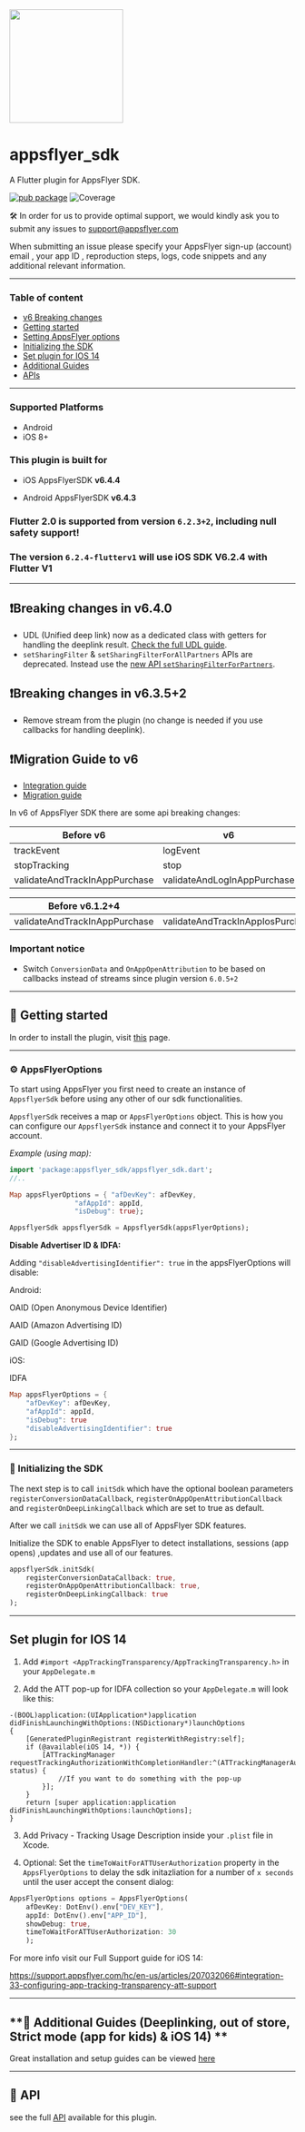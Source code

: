 <img src="https://support.appsflyer.com/hc/article_attachments/360004154837/flutter_icon.png"  width="200">

# appsflyer_sdk

A Flutter plugin for AppsFlyer SDK.

[![pub package](https://img.shields.io/pub/v/appsflyer_sdk.svg)](https://pub.dartlang.org/packages/appsflyer_sdk) 
![Coverage](https://raw.githubusercontent.com/AppsFlyerSDK/appsflyer-flutter-plugin/master/coverage_badge.svg)


🛠 In order for us to provide optimal support, we would kindly ask you to submit any issues to support@appsflyer.com


When submitting an issue please specify your AppsFlyer sign-up (account) email , your app ID , reproduction steps, logs, code snippets and any additional relevant information.



---

### Table of content

- [v6 Breaking changes](#v6-breaking-changes)
- [Getting started](#getting-started)
- [Setting AppsFlyer options](#appsFlyer-options)
- [Initializing the SDK](#init-sdk)
- [Set plugin for IOS 14](#ios14)
- [Additional Guides](#guides)
- [APIs](#api)

---

### Supported Platforms

- Android
- iOS 8+

### This plugin is built for

- iOS AppsFlyerSDK **v6.4.4**

- Android AppsFlyerSDK **v6.4.3**

### Flutter 2.0 is supported from version `6.2.3+2`, including null safety support!

### The version `6.2.4-flutterv1` will use iOS SDK V6.2.4 with Flutter V1

---
## <a id="v6.4.0-breaking-changes"> **❗Breaking changes in v6.4.0**
- UDL (Unified deep link) now as a dedicated class with getters for handling the deeplink result. 
[Check the full UDL guide](https://github.com/AppsFlyerSDK/appsflyer-flutter-plugin/blob/master/doc/Guides.md#-3-unified-deep-linking).
- `setSharingFilter` & `setSharingFilterForAllPartners` APIs are deprecated. 
Instead use the [new API `setSharingFilterForPartners`](https://github.com/AppsFlyerSDK/appsflyer-flutter-plugin/blob/RD-69098/update6.4.0%26more/doc/API.md#setSharingFilterForPartners).


## <a id="v6.3.5+2"> **❗Breaking changes in v6.3.5+2**
- Remove stream from the plugin (no change is needed if you use callbacks for handling deeplink).


## <a id="v6-breaking-changes"> **❗Migration Guide to v6**
- [Integration guide](https://support.appsflyer.com//hc/en-us/articles/207032066#introduction)
- [Migration guide](https://support.appsflyer.com/hc/en-us/articles/360011571778)

In v6 of AppsFlyer SDK there are some api breaking changes: 

|Before v6                      | v6                          |
|-------------------------------|-----------------------------|
| trackEvent                    | logEvent                    |
| stopTracking                  | stop                        |
| validateAndTrackInAppPurchase | validateAndLogInAppPurchase |

|Before v6.1.2+4                | v6.1.2+4                    |
|-------------------------------|-----------------------------|
| validateAndTrackInAppPurchase | validateAndTrackInAppIosPurchase/validateAndTrackInAppAndroidPurchase |

### Important notice
- Switch `ConversionData` and `OnAppOpenAttribution` to be based on callbacks instead of streams since plugin version `6.0.5+2`

---

## <a id="getting-started"> **📲 Getting started**

In order to install the plugin, visit [this](https://pub.dartlang.org/packages/appsflyer_sdk#-installing-tab-) page.

---

### <a id="appsFlyer-options"> ⚙️  AppsFlyerOptions

To start using AppsFlyer you first need to create an instance of `AppsflyerSdk` before using any other of our sdk functionalities.  

`AppsflyerSdk` receives a map or `AppsFlyerOptions` object. This is how you can configure our `AppsflyerSdk` instance and connect it to your AppsFlyer account.

*Example (using map):*
```dart
import 'package:appsflyer_sdk/appsflyer_sdk.dart';
//..

Map appsFlyerOptions = { "afDevKey": afDevKey,
                "afAppId": appId,
                "isDebug": true};

AppsflyerSdk appsflyerSdk = AppsflyerSdk(appsFlyerOptions);
```


**Disable Advertiser ID & IDFA:**


Adding `"disableAdvertisingIdentifier": true` in the appsFlyerOptions will disable:


Android:

OAID (Open Anonymous Device Identifier)

AAID (Amazon Advertising ID)

GAID (Google Advertising ID)


iOS:

IDFA


```dart
Map appsFlyerOptions = { 
    "afDevKey": afDevKey,
    "afAppId": appId,
    "isDebug": true
    "disableAdvertisingIdentifier": true
};
```
---

### <a id="init-sdk"> 🚀  Initializing the SDK

The next step is to call `initSdk` which have the optional boolean parameters 
`registerConversionDataCallback`, 
`registerOnAppOpenAttributionCallback` and 
`registerOnDeepLinkingCallback` which are set to true as default.

After we call `initSdk` we can use all of AppsFlyer SDK features.

Initialize the SDK to enable AppsFlyer to detect installations, sessions (app opens) ,updates and use all of our features.

```dart
appsflyerSdk.initSdk(
    registerConversionDataCallback: true,
    registerOnAppOpenAttributionCallback: true,
    registerOnDeepLinkingCallback: true
);
```

---

## <a id="ios14"> Set plugin for IOS 14

1. Add `#import <AppTrackingTransparency/AppTrackingTransparency.h>` in your `AppDelegate.m` 

2. Add the ATT pop-up for IDFA collection so your `AppDelegate.m` will look like this:
```
-(BOOL)application:(UIApplication*)application didFinishLaunchingWithOptions:(NSDictionary*)launchOptions
{
    [GeneratedPluginRegistrant registerWithRegistry:self];
    if (@available(iOS 14, *)) {
        [ATTrackingManager requestTrackingAuthorizationWithCompletionHandler:^(ATTrackingManagerAuthorizationStatus status) {
            //If you want to do something with the pop-up
        }];
    }
    return [super application:application didFinishLaunchingWithOptions:launchOptions];
}
```

3. Add Privacy - Tracking Usage Description inside your `.plist` file in Xcode.

4. Optional: Set the `timeToWaitForATTUserAuthorization` property in the `AppsFlyerOptions` to delay the sdk initazliation for a number of `x seconds` until the user accept the consent dialog:
```dart
AppsFlyerOptions options = AppsFlyerOptions(
    afDevKey: DotEnv().env["DEV_KEY"],
    appId: DotEnv().env["APP_ID"],
    showDebug: true,
    timeToWaitForATTUserAuthorization: 30
    ); 
```

For more info visit our Full Support guide for iOS 14:

https://support.appsflyer.com/hc/en-us/articles/207032066#integration-33-configuring-app-tracking-transparency-att-support

---

## <a id="guides"> **📖 Additional Guides (Deeplinking, out of store, Strict mode (app for kids) & iOS 14) **

Great installation and setup guides can be viewed [here](https://github.com/AppsFlyerSDK/appsflyer-flutter-plugin/blob/master/doc/Guides.md)

---
## <a id="api"> **📑 API**

see the full [API](https://github.com/AppsFlyerSDK/appsflyer-flutter-plugin/blob/master/doc/API.md) available for this plugin.
